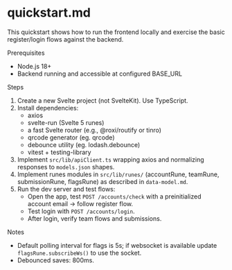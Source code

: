 # quickstart.md

This quickstart shows how to run the frontend locally and exercise the
basic register/login flows against the backend.

Prerequisites

- Node.js 18+
- Backend running and accessible at configured BASE_URL

Steps

1. Create a new Svelte project (not SvelteKit). Use TypeScript.
2. Install dependencies:
   - axios
   - svelte-run (Svelte 5 runes)
   - a fast Svelte router (e.g., @roxi/routify or tinro)
   - qrcode generator (eg. qrcode)
   - debounce utility (eg. lodash.debounce)
   - vitest + testing-library
3. Implement `src/lib/apiClient.ts` wrapping axios and normalizing
   responses to `models.json` shapes.
4. Implement runes modules in `src/lib/runes/` (accountRune, teamRune,
   submissionRune, flagsRune) as described in `data-model.md`.
5. Run the dev server and test flows:
   - Open the app, test `POST /accounts/check` with a preinitialized
     account email → follow register flow.
   - Test login with `POST /accounts/login`.
   - After login, verify team flows and submissions.

Notes

- Default polling interval for flags is 5s; if websocket is available
  update `flagsRune.subscribeWs()` to use the socket.
- Debounced saves: 800ms.
